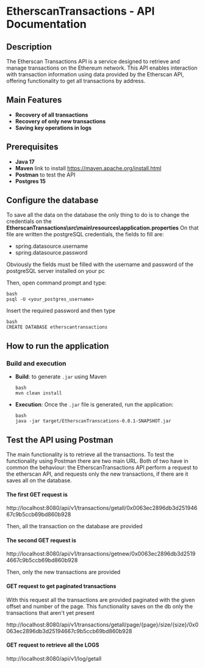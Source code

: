 # EtherscanTransactions - API Documentation

## Description

The Etherscan Transactions API is a service designed to retrieve and manage transactions on the Ethereum network. This API enables interaction with transaction information using data provided by the Etherscan API, offering functionality to get all transactions by address.

## Main Features

- **Recovery of all transactions**
- **Recovery of only new transactions**
- **Saving key operations in logs**

## Prerequisites

- **Java 17**
- **Maven** link to install https://maven.apache.org/install.html
- **Postman** to test the API
- **Postgres 15**

## Configure the database

To save all the data on the database the only thing to do is to change the credentials on the **EtherscanTransactions\src\main\resources\application.properties**
On that file are written the postgreSQL credentials, the fields to fill are:

- spring.datasource.username
- spring.datasource.password

Obviously the fields must be filled with the username and password of the postgreSQL server installed on your pc

Then, open command prompt and type:

  ```
  bash
  psql -U <your_postgres_username>
  ```
Insert the required password and then type
  ```
  bash
  CREATE DATABASE etherscantransactions
  ```

## How to run the application

### Build and execution
- **Build**: to generate `.jar` using Maven
    ```
    bash
    mvn clean install
    ```
- **Execution**: Once the `.jar` file is generated, run the application:
    ```
    bash
    java -jar target/EtherscanTranscations-0.0.1-SNAPSHOT.jar
    ```
## Test the API using Postman

The main functionality is to retrieve all the transactions. To test the functionality using Postman there are two main URL. Both of two have in common the behaviour: the EtherscanTransactions API perform a request to the etherscan API, and requests only the new transactions, if there are it saves all on the database.

#### The first GET request is
http://localhost:8080/api/v1/transactions/getall/0x0063ec2896db3d25194667c9b5ccb69bd860b928

Then, all the transaction on the database are provided

#### The second GET request is
http://localhost:8080/api/v1/transactions/getnew/0x0063ec2896db3d25194667c9b5ccb69bd860b928

Then, only the new transactions are provided

#### GET request to get paginated transactions

With this request all the transactions are provided paginated with the given offset and number of the page. This functionality saves on the db only the transactions that aren't yet present

http://localhost:8080/api/v1/transactions/getall/page/{page}/size/{size}/0x0063ec2896db3d25194667c9b5ccb69bd860b928


#### GET request to retrieve all the LOGS

http://localhost:8080/api/v1/log/getall